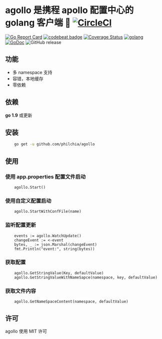 # agollo 是携程 apollo 配置中心的 golang 客户端 🚀 [![CircleCI](https://circleci.com/gh/philchia/agollo/tree/master.svg?style=svg)](https://circleci.com/gh/philchia/agollo/tree/master)

[![Go Report Card](https://goreportcard.com/badge/github.com/philchia/agollo)](https://goreportcard.com/report/github.com/philchia/agollo)
[![codebeat badge](https://codebeat.co/badges/e31b4a09-f531-4b74-a86a-775f46436539)](https://codebeat.co/projects/github-com-philchia-agollo-master)
[![Coverage Status](https://coveralls.io/repos/github/philchia/agollo/badge.svg?branch=master)](https://coveralls.io/github/philchia/agollo?branch=master)
[![golang](https://img.shields.io/badge/Language-Go-green.svg?style=flat)](https://golang.org)
[![GoDoc](https://godoc.org/github.com/philchia/zen?status.svg)](https://godoc.org/github.com/philchia/agollo)
![GitHub release](https://img.shields.io/github/release/philchia/agollo.svg)

## 功能

* 多 namespace 支持
* 容错，本地缓存
* 零依赖

## 依赖

**go 1.9** 或更新

## 安装

```sh
    go get -u github.com/philchia/agollo
```

## 使用

### 使用 app.properties 配置文件启动

```golang
    agollo.Start()
```

### 使用自定义配置启动

```golang
    agollo.StartWithConfFile(name)
```

### 监听配置更新

```golang
    events := agollo.WatchUpdate()
    changeEvent := <-event
    bytes, _ := json.Marshal(changeEvent)
    fmt.Println("event:", string(bytes))
```

### 获取配置

```golang
    agollo.GetStringValue(Key, defaultValue)
    agollo.GetStringValueWithNameSapce(namespace, key, defaultValue)
```

### 获取文件内容

```golang
    agollo.GetNameSpaceContent(namespace, defaultValue)
```

## 许可

agollo 使用 MIT 许可

